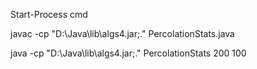 Start-Process cmd



javac -cp "D:\Java\lib\algs4.jar;." PercolationStats.java



java -cp "D:\Java\lib\algs4.jar;." PercolationStats 200 100